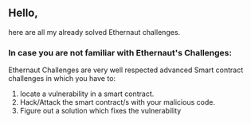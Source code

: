 ## Hello,

here are all my already solved Ethernaut challenges.

### In case you are not familiar with Ethernaut's Challenges:

Ethernaut Challenges are very well respected advanced Smart contract challenges in which you have to:

1. locate a vulnerability in a smart contract.
2. Hack/Attack the smart contract/s with your malicious code.
3. Figure out a solution which fixes the vulnerability

